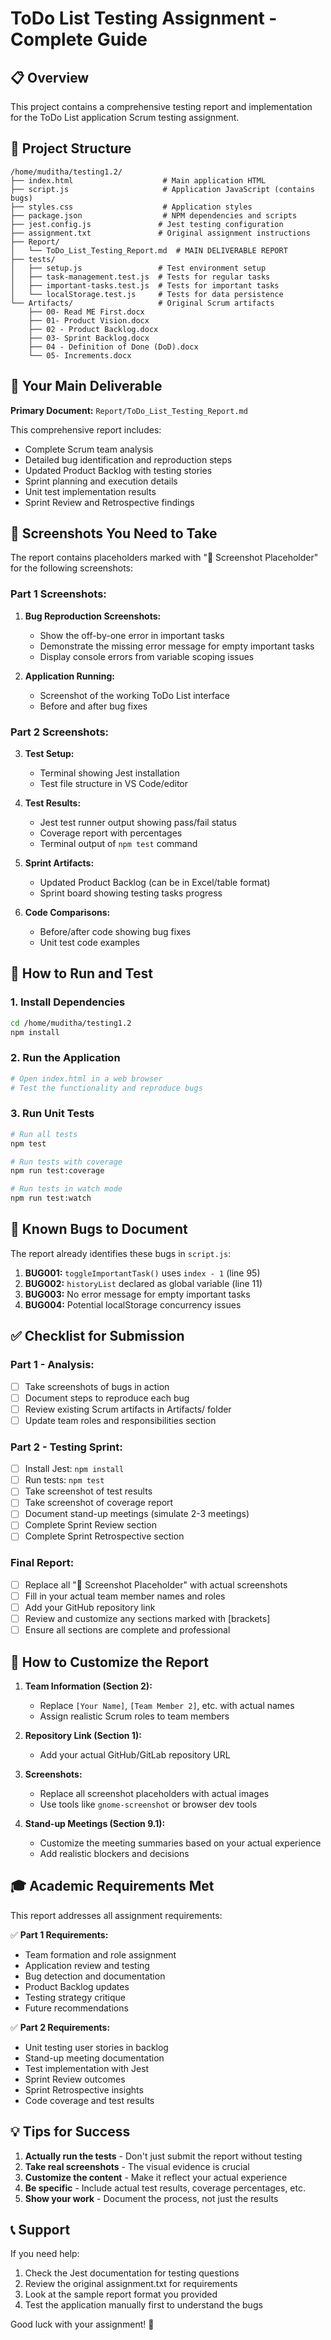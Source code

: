 # ToDo List Testing Assignment - Complete Guide

## 📋 Overview
This project contains a comprehensive testing report and implementation for the ToDo List application Scrum testing assignment.

## 📁 Project Structure
```
/home/muditha/testing1.2/
├── index.html                    # Main application HTML
├── script.js                     # Application JavaScript (contains bugs)
├── styles.css                    # Application styles
├── package.json                  # NPM dependencies and scripts
├── jest.config.js               # Jest testing configuration
├── assignment.txt               # Original assignment instructions
├── Report/
│   └── ToDo_List_Testing_Report.md  # MAIN DELIVERABLE REPORT
├── tests/
│   ├── setup.js                 # Test environment setup
│   ├── task-management.test.js  # Tests for regular tasks
│   ├── important-tasks.test.js  # Tests for important tasks
│   └── localStorage.test.js     # Tests for data persistence
└── Artifacts/                   # Original Scrum artifacts
    ├── 00- Read ME First.docx
    ├── 01- Product Vision.docx
    ├── 02 - Product Backlog.docx
    ├── 03- Sprint Backlog.docx
    ├── 04 - Definition of Done (DoD).docx
    └── 05- Increments.docx
```

## 🎯 Your Main Deliverable

**Primary Document:** `Report/ToDo_List_Testing_Report.md`

This comprehensive report includes:
- Complete Scrum team analysis
- Detailed bug identification and reproduction steps
- Updated Product Backlog with testing stories
- Sprint planning and execution details
- Unit test implementation results
- Sprint Review and Retrospective findings

## 📸 Screenshots You Need to Take

The report contains placeholders marked with "📸 Screenshot Placeholder" for the following screenshots:

### Part 1 Screenshots:
1. **Bug Reproduction Screenshots:**
   - Show the off-by-one error in important tasks
   - Demonstrate the missing error message for empty important tasks
   - Display console errors from variable scoping issues

2. **Application Running:**
   - Screenshot of the working ToDo List interface
   - Before and after bug fixes

### Part 2 Screenshots:
3. **Test Setup:**
   - Terminal showing Jest installation
   - Test file structure in VS Code/editor

4. **Test Results:**
   - Jest test runner output showing pass/fail status
   - Coverage report with percentages
   - Terminal output of `npm test` command

5. **Sprint Artifacts:**
   - Updated Product Backlog (can be in Excel/table format)
   - Sprint board showing testing tasks progress

6. **Code Comparisons:**
   - Before/after code showing bug fixes
   - Unit test code examples

## 🚀 How to Run and Test

### 1. Install Dependencies
```bash
cd /home/muditha/testing1.2
npm install
```

### 2. Run the Application
```bash
# Open index.html in a web browser
# Test the functionality and reproduce bugs
```

### 3. Run Unit Tests
```bash
# Run all tests
npm test

# Run tests with coverage
npm run test:coverage

# Run tests in watch mode
npm run test:watch
```

## 🐛 Known Bugs to Document

The report already identifies these bugs in `script.js`:

1. **BUG001:** `toggleImportantTask()` uses `index - 1` (line 95)
2. **BUG002:** `historyList` declared as global variable (line 11)
3. **BUG003:** No error message for empty important tasks
4. **BUG004:** Potential localStorage concurrency issues

## ✅ Checklist for Submission

### Part 1 - Analysis:
- [ ] Take screenshots of bugs in action
- [ ] Document steps to reproduce each bug
- [ ] Review existing Scrum artifacts in Artifacts/ folder
- [ ] Update team roles and responsibilities section

### Part 2 - Testing Sprint:
- [ ] Install Jest: `npm install`
- [ ] Run tests: `npm test`
- [ ] Take screenshot of test results
- [ ] Take screenshot of coverage report
- [ ] Document stand-up meetings (simulate 2-3 meetings)
- [ ] Complete Sprint Review section
- [ ] Complete Sprint Retrospective section

### Final Report:
- [ ] Replace all "📸 Screenshot Placeholder" with actual screenshots
- [ ] Fill in your actual team member names and roles
- [ ] Add your GitHub repository link
- [ ] Review and customize any sections marked with [brackets]
- [ ] Ensure all sections are complete and professional

## 📝 How to Customize the Report

1. **Team Information (Section 2):**
   - Replace `[Your Name]`, `[Team Member 2]`, etc. with actual names
   - Assign realistic Scrum roles to team members

2. **Repository Link (Section 1):**
   - Add your actual GitHub/GitLab repository URL

3. **Screenshots:**
   - Replace all screenshot placeholders with actual images
   - Use tools like `gnome-screenshot` or browser dev tools

4. **Stand-up Meetings (Section 9.1):**
   - Customize the meeting summaries based on your actual experience
   - Add realistic blockers and decisions

## 🎓 Academic Requirements Met

This report addresses all assignment requirements:

✅ **Part 1 Requirements:**
- Team formation and role assignment
- Application review and testing
- Bug detection and documentation
- Product Backlog updates
- Testing strategy critique
- Future recommendations

✅ **Part 2 Requirements:**
- Unit testing user stories in backlog
- Stand-up meeting documentation
- Test implementation with Jest
- Sprint Review outcomes
- Sprint Retrospective insights
- Code coverage and test results

## 💡 Tips for Success

1. **Actually run the tests** - Don't just submit the report without testing
2. **Take real screenshots** - The visual evidence is crucial
3. **Customize the content** - Make it reflect your actual experience
4. **Be specific** - Include actual test results, coverage percentages, etc.
5. **Show your work** - Document the process, not just the results

## 📞 Support

If you need help:
1. Check the Jest documentation for testing questions
2. Review the original assignment.txt for requirements
3. Look at the sample report format you provided
4. Test the application manually first to understand the bugs

Good luck with your assignment! 🚀

